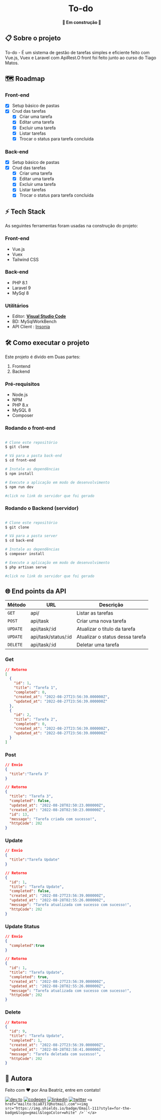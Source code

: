 <h1 align="center">
  <span>To-do</span>
    <img alt="" title="" src="" />
</h1>

<h4 align="center"> 
  <!--   Status do projeto -->
	🚧 Em construção  🚧
</h4>

## 📋 Sobre o projeto

To-do - É um sistema de gestão de tarefas simples e eficiente feito com Vue.js, Vuex e Laravel com ApiRest.O front foi feito junto ao curso do Tiago Matos.

## 🗺 Roadmap

### Front-end

- [X] Setup básico de pastas
- [X] Crud das tarefas
  - [X] Criar uma tarefa
  - [X] Editar uma tarefa
  - [X] Excluir uma tarefa
  - [X] Listar tarefas
  - [X] Trocar o status para tarefa concluida

### Back-end

- [X] Setup básico de pastas
- [X] Crud das tarefas
  - [X] Criar uma tarefa
  - [X] Editar uma tarefa
  - [X] Excluir uma tarefa
  - [X] Listar tarefas
  - [X] Trocar o status para tarefa concluida

## ⚡ Tech Stack

As seguintes ferramentas foram usadas na construção do projeto:

### Front-end

- Vue.js
- Vuex
- Tailwind CSS

### Back-end

- PHP 8.1
- Laravel 9
- MySql 8

### Utilitários

- Editor:  **[Visual Studio Code](https://code.visualstudio.com/)**
- BD: MySqlWorkBench
- API Client : [Insonia](https://insomnia.rest/)

## 🛠 Como executar o projeto

Este projeto é divido em Duas partes:

1. Frontend
2. Backend

### Pré-requisitos

- Node.js
- NPM
- PHP 8.x
- MySQL 8
- Composer

### Rodando o front-end

```bash

# Clone este repositório
$ git clone 

# Vá para a pasta back-end
$ cd front-end

# Instale as dependências
$ npm install

# Execute a aplicação em modo de desenvolvimento
$ npm run dev

#click no link do servidor que foi gerado

```

### Rodando o Backend (servidor)

```bash

# Clone este repositório
$ git clone 

# Vá para a pasta server
$ cd back-end

# Instale as dependências
$ composer install

# Execute a aplicação em modo de desenvolvimento
$ php artisan serve

#click no link do servidor que foi gerado
```

## 🌐 End points da API

| Método    | URL                 | Descrição                     |
| ---------- | ------------------- | ------------------------------- |
| `GET`    | api/                | Listar as tarefas               |
| `POST`   | api/task            | Criar uma nova tarefa           |
| `UPDATE` | api/task/:id        | Atualizar o titulo da tarefa    |
| `UPDATE` | api/task/status/:id | Atualizar o status dessa tarefa |
| `DELETE` | api/task/:id        | Deletar uma tarefa              |

### Get

```json
// Retorno
[
  {
    "id": 1,
    "title": "Tarefa 1",
    "completed": 0,
    "created_at": "2022-08-27T23:56:39.000000Z",
    "updated_at": "2022-08-27T23:56:39.000000Z"
  },
  {
    "id": 2,
    "title": "Tarefa 2",
    "completed": 0,
    "created_at": "2022-08-27T23:56:39.000000Z",
    "updated_at": "2022-08-27T23:56:39.000000Z"
  }
]
```

### Post

```json
// Envio
{
  "title":"Tarefa 3"
}

// Retorno
{
  "title": "Tarefa 3",
  "completed": false,
  "updated_at": "2022-08-28T02:50:23.000000Z",
  "created_at": "2022-08-28T02:50:23.000000Z",
  "id": 13,
  "message": "Tarefa criada com sucesso!",
  "httpCode": 202
}
```

### Update

```json
// Envio
{
  "title":"Tarefa Update"
}

// Retorno
{
  "id": 1,
  "title": "Tarefa Update",
  "completed": false,
  "created_at": "2022-08-27T23:56:39.000000Z",
  "updated_at": "2022-08-28T02:55:26.000000Z",
  "message": "Tarefa atualizada com sucesso com sucesso!",
  "httpCode": 202
}

```

### Update Status

```json
// Envio
{
  "completed":true
}

// Retorno
{
  "id": 1,
  "title": "Tarefa Update",
  "completed": true,
  "created_at": "2022-08-27T23:56:39.000000Z",
  "updated_at": "2022-08-28T02:55:26.000000Z",
  "message": "Tarefa atualizada com sucesso com sucesso!",
  "httpCode": 202
}
```

### Delete

```json
// Retorno
{
  "id": 9,
  "title": "Tarefa Update",
  "completed": 1,
  "created_at": "2022-08-27T23:56:39.000000Z",
  "updated_at": "2022-08-28T02:58:41.000000Z",
  "message": "Tarefa deletada com sucesso!",
  "httpCode": 202
}
```

## 🦸 Autora

<p>Feito com ❤️ por Ana Beatriz, entre em contato!  </p>

[![dev.to](https://img.shields.io/badge/dev.to-111?style=for-the-badge&logo=devdotto&logoColor=white)](https://dev.to/biahdev)
[![codepen](https://img.shields.io/badge/codepen-111?style=for-the-badge&logo=codepen&logoColor=white)](https://codepen.io/BiahDev)
[![linkedin](https://img.shields.io/badge/linkedin-111?style=for-the-badge&logo=linkedin&logoColor=white)](https://www.linkedin.com/in/biahdev)
[![twitter](https://img.shields.io/badge/twitter-111?style=for-the-badge&logo=twitter&logoColor=white)](https://twitter.com/BiahDev)
`<a href="mailto:bia8717@hotmail.com"><img src="https://img.shields.io/badge/Email-111?style=for-the-badge&logo=gmail&logoColor=white" />``</a>`

